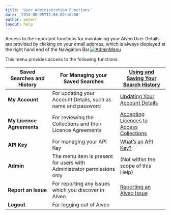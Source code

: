 ```yaml
---
title: 'User Administration Functions'
date: '2014-08-05T12:56:02+10:00'
author: peterr
layout: help
---
```


Access to the important functions for maintaining your Alveo User Details are provided by clicking on your email address, which is always displayed at the right hand end of the Navigation Bar.[![AdminMenu](http://bigasc.science.mq.edu.au/wp-content/uploads/2014/08/AdminMenu.png)](/assets/files/2014/08/AdminMenu.png)

This menu provides access to the following functions.

| **Saved Searches** and **History** | For Managing your Saved Searches |  [Using and Saving Your Search History](/alveo-help/discovering-and-searching-the-collections/using-and-saving-your-search-history "Using and Saving Your Search History") |
|---|---|---|
| **My Account** | For updating your Account Details, such as name and password |  [Updating Your Account Details](/alveo-help/user-administration-functions/updating-your-account-details "Updating Your Account Details") |
| **My Licence Agreements** | For reviewing the Collections and their Licence Agreements |  [Accepting Licences to Access Collections](/alveo-help/getting-access-to-alveo-and-galaxy/accepting-licences-to-access-collections "Accepting Licences to Access Collections") |
| **API Key** | For managing your API Key |  [What’s an API Key?](/alveo-help/getting-access-to-alveo-and-galaxy/whats-an-api-key "What’s an API Key?") |
| **Admin** | The menu item is present for users with Administrator permissions only | (Not within the scope of this Help) |
| **Report an Issue** | For reporting any issues which you discover in Alveo |  [Reporting an Alveo Issue](/alveo-help/user-administration-functions/reporting-an-alveo-issue "Reporting an Alveo Issue") |
| **Logout** | For logging out of Alveo |  |
